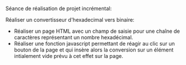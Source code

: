 Séance de réalisation de projet incrémental:

Réaliser un convertisseur d'hexadecimal vers binaire:

* Réaliser un page HTML avec un champ de saisie pour une chaîne de caractères représentant un nombre hexadécimal.
* Réaliser une fonction javascript permettant de réagir au clic sur un bouton de la page et qui insère alors la conversion sur un élément intialement
vide prévu à cet effet sur la page.
